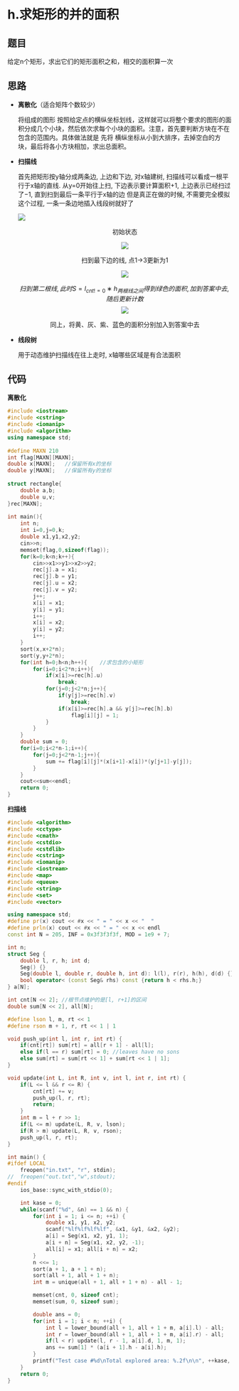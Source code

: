 # h.求矩形的并的面积

## 题目

给定n个矩形，求出它们的矩形面积之和，相交的面积算一次

## 思路

- **离散化**（适合矩阵个数较少）

  将组成的图形 按照给定点的横纵坐标划线，这样就可以将整个要求的图形的面积分成几个小块，然后依次求每个小块的面积。注意，首先要判断方块在不在包含的范围内。具体做法就是 先将 横纵坐标从小到大排序，去掉空白的方块，最后将各小方块相加，求出总面积。

- **扫描线**

  首先把矩形按y轴分成两条边, 上边和下边, 对x轴建树, 扫描线可以看成一根平行于x轴的直线. 
  从y=0开始往上扫, 下边表示要计算面积+1, 上边表示已经扫过了−1, 直到扫到最后一条平行于x轴的边 
  但是真正在做的时候, 不需要完全模拟这个过程, 一条一条边地插入线段树就好了

  ![](https://img-blog.csdn.net/20151005001227138)

  <center>初始状态

  ![](https://img-blog.csdn.net/20151005001522369)

  <center>扫到最下边的线, 点1→3更新为1

  ![](https://img-blog.csdn.net/20151005001541628)

  
  $$
  扫到第二根线, 此时S=l_{cnt!=0}∗h_{两根线之间}得到绿色的面积, 加到答案中去, 随后更新计数
  $$
  ![](https://img-blog.csdn.net/20151005001646747)

  <center>同上，将黄、灰、紫、蓝色的面积分别加入到答案中去

- **线段树**

  用于动态维护扫描线在往上走时, x轴哪些区域是有合法面积

## 代码

**离散化**

```C++
#include <iostream>
#include <cstring>
#include <iomanip>
#include <algorithm>
using namespace std;
 
#define MAXN 210
int flag[MAXN][MAXN];
double x[MAXN];   //保留所有x的坐标
double y[MAXN];   //保留所有y的坐标
 
struct rectangle{
    double a,b;
    double u,v;
}rec[MAXN];
 
int main(){
    int n;
    int i=0,j=0,k;
    double x1,y1,x2,y2;
    cin>>n;
    memset(flag,0,sizeof(flag));
    for(k=0;k<n;k++){
        cin>>x1>>y1>>x2>>y2;
        rec[j].a = x1;
        rec[j].b = y1;
        rec[j].u = x2;
        rec[j].v = y2;
        j++;
        x[i] = x1;
        y[i] = y1;
        i++;
        x[i] = x2;
        y[i] = y2;
        i++;
    }
    sort(x,x+2*n);
    sort(y,y+2*n);
    for(int h=0;h<n;h++){    //求包含的小矩形
        for(i=0;i<2*n;i++){
            if(x[i]>=rec[h].u)
                break;
            for(j=0;j<2*n;j++){
                if(y[j]>=rec[h].v)
                    break;
                if(x[i]>=rec[h].a && y[j]>=rec[h].b)
                    flag[i][j] = 1;
            }
        }
    }
    double sum = 0;
    for(i=0;i<2*n-1;i++){
        for(j=0;j<2*n-1;j++){
            sum += flag[i][j]*(x[i+1]-x[i])*(y[j+1]-y[j]);
        }
    }
    cout<<sum<<endl;
    return 0;
}
```

**扫描线**

```C++
#include <algorithm>
#include <cctype>
#include <cmath>
#include <cstdio>
#include <cstdlib>
#include <cstring>
#include <iomanip>
#include <iostream>
#include <map>
#include <queue>
#include <string>
#include <set>
#include <vector>

using namespace std;
#define pr(x) cout << #x << " = " << x << "  "
#define prln(x) cout << #x << " = " << x << endl
const int N = 205, INF = 0x3f3f3f3f, MOD = 1e9 + 7;

int n;
struct Seg {
    double l, r, h; int d;
    Seg() {}
    Seg(double l, double r, double h, int d): l(l), r(r), h(h), d(d) {}
    bool operator< (const Seg& rhs) const {return h < rhs.h;}
} a[N];

int cnt[N << 2]; //根节点维护的是[l, r+1]的区间
double sum[N << 2], all[N];

#define lson l, m, rt << 1
#define rson m + 1, r, rt << 1 | 1

void push_up(int l, int r, int rt) {
    if(cnt[rt]) sum[rt] = all[r + 1] - all[l];
    else if(l == r) sum[rt] = 0; //leaves have no sons
    else sum[rt] = sum[rt << 1] + sum[rt << 1 | 1];
}

void update(int L, int R, int v, int l, int r, int rt) {
    if(L <= l && r <= R) {
        cnt[rt] += v;
        push_up(l, r, rt);
        return;
    }
    int m = l + r >> 1;
    if(L <= m) update(L, R, v, lson);
    if(R > m) update(L, R, v, rson);
    push_up(l, r, rt);
}

int main() {
#ifdef LOCAL
    freopen("in.txt", "r", stdin);
//  freopen("out.txt","w",stdout);
#endif
    ios_base::sync_with_stdio(0);

    int kase = 0;
    while(scanf("%d", &n) == 1 && n) {
        for(int i = 1; i <= n; ++i) {
            double x1, y1, x2, y2;
            scanf("%lf%lf%lf%lf", &x1, &y1, &x2, &y2);
            a[i] = Seg(x1, x2, y1, 1);
            a[i + n] = Seg(x1, x2, y2, -1);
            all[i] = x1; all[i + n] = x2;
        }
        n <<= 1;
        sort(a + 1, a + 1 + n);
        sort(all + 1, all + 1 + n);
        int m = unique(all + 1, all + 1 + n) - all - 1;

        memset(cnt, 0, sizeof cnt);
        memset(sum, 0, sizeof sum);

        double ans = 0;
        for(int i = 1; i < n; ++i) {
            int l = lower_bound(all + 1, all + 1 + m, a[i].l) - all;
            int r = lower_bound(all + 1, all + 1 + m, a[i].r) - all;
            if(l < r) update(l, r - 1, a[i].d, 1, m, 1);
            ans += sum[1] * (a[i + 1].h - a[i].h);
        }
        printf("Test case #%d\nTotal explored area: %.2f\n\n", ++kase, ans);
    }
    return 0;
}
```

